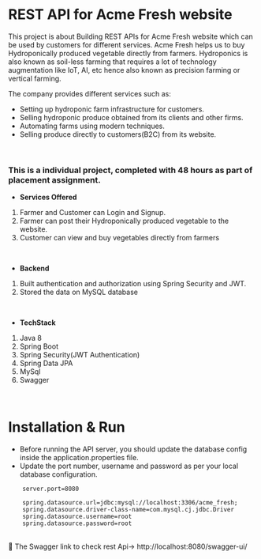 # REST API for Acme Fresh website 

This project is about Building REST APIs for Acme Fresh website which can be used by customers for  different services.
Acme Fresh helps us to buy Hydroponically produced vegetable directly from farmers. 
Hydroponics is also known as soil-less farming that requires a lot of technology augmentation like IoT, AI, etc hence also known as precision farming or vertical farming.

 
The company provides different services such as:
* Setting up hydroponic farm infrastructure for customers.
* Selling hydroponic produce obtained from its clients and other firms.
* Automating farms using modern techniques.
* Selling produce directly to customers(B2C) from its website.


<br />

### This is a individual project, completed with 48 hours as part of placement assignment.

- **Services Offered**
1. Farmer and Customer can Login and Signup.
2. Farmer can post their Hydroponically produced vegetable to the website.
3. Customer can view and buy vegetables directly from farmers

<br />

- **Backend**
1. Built authentication and authorization using Spring Security and JWT.
2. Stored the data on MySQL database

<br />

- **TechStack**
1. Java 8
2. Spring Boot
3. Spring Security(JWT Authentication)
4. Spring Data JPA
5. MySql
6. Swagger

<br />

# Installation & Run
 - Before running the API server, you should update the database config inside the application.properties file.
- Update the port number, username and password as per your local database configuration.

```
    server.port=8080

    spring.datasource.url=jdbc:mysql://localhost:3306/acme_fresh;
    spring.datasource.driver-class-name=com.mysql.cj.jdbc.Driver
    spring.datasource.username=root
    spring.datasource.password=root
```
<br />
🚀 The Swagger link to check rest Api-> http://localhost:8080/swagger-ui/
  
    
